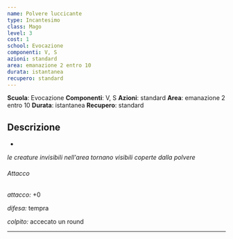 ```yaml
---
name: Polvere luccicante
type: Incantesimo
class: Mago
level: 3
cost: 1
school: Evocazione
componenti: V, S
azioni: standard
area: emanazione 2 entro 10
durata: istantanea
recupero: standard
---
```

**Scuola**: Evocazione
**Componenti**: V, S
**Azioni**: standard
**Area**: emanazione 2 entro 10
**Durata**: istantanea
**Recupero**: standard

**Descrizione**
-

-

*le creature invisibili nell'area tornano visibili coperte dalla polvere*

###### Attacco

*attacco:* +0

*difesa:* tempra

*colpito:* accecato un round

---